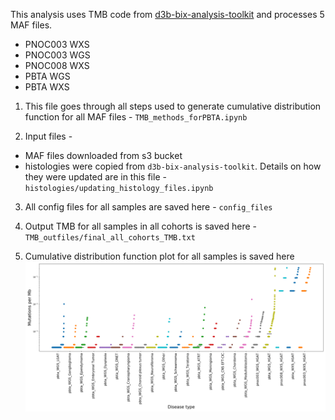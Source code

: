 This analysis uses TMB code from [d3b-bix-analysis-toolkit](https://github.com/d3b-center/d3b-bix-analysis-toolkit) and processes 5 MAF files.
  - PNOC003 WXS
  - PNOC003 WGS
  - PNOC008 WXS
  - PBTA WGS
  - PBTA WXS

1. This file goes through  all steps used to generate cumulative distribution function for all MAF files - `TMB_methods_forPBTA.ipynb`

2. Input files -
  - MAF files downloaded from s3 bucket
  - histologies were copied from `d3b-bix-analysis-toolkit`. Details on how they were updated are in this file - `histologies/updating_histology_files.ipynb`

3. All config files for all samples are saved here - `config_files`

4. Output TMB for all samples in all cohorts is saved here - `TMB_outfiles/final_all_cohorts_TMB.txt`

5. Cumulative distribution function plot for all samples is saved here ![](all_cohorts.tmb.png)

